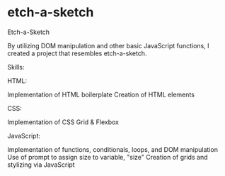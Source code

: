 # etch-a-sketch

Etch-a-Sketch

By utilizing DOM manipulation and other basic JavaScript functions, I created a 
project that resembles etch-a-sketch.

Skills:

HTML:

Implementation of HTML boilerplate
Creation of HTML elements


CSS:

Implementation of CSS Grid & Flexbox


JavaScript:

Implementation of functions, conditionals, loops, and DOM manipulation
Use of prompt to assign size to variable, "size"
Creation of grids and stylizing via JavaScript



